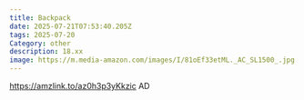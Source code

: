 ```yaml
---
title: Backpack
date: 2025-07-21T07:53:40.205Z
tags: 2025-07-20
Category: other
description: 18.xx
image: https://m.media-amazon.com/images/I/81oEf33etML._AC_SL1500_.jpg
---
```

https://amzlink.to/az0h3p3yKkzic
AD